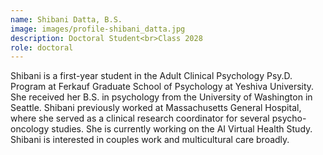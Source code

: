 ```yaml
---
name: Shibani Datta, B.S.
image: images/profile-shibani_datta.jpg
description: Doctoral Student<br>Class 2028
role: doctoral
---
```


Shibani is a first-year student in the Adult Clinical Psychology Psy.D. Program at Ferkauf Graduate School of Psychology at Yeshiva University. She received her B.S. in psychology from the University of Washington in Seattle. Shibani previously worked at Massachusetts General Hospital, where she served as a clinical research coordinator for several psycho-oncology studies. She is currently working on the AI Virtual Health Study. Shibani is interested in couples work and multicultural care broadly. 